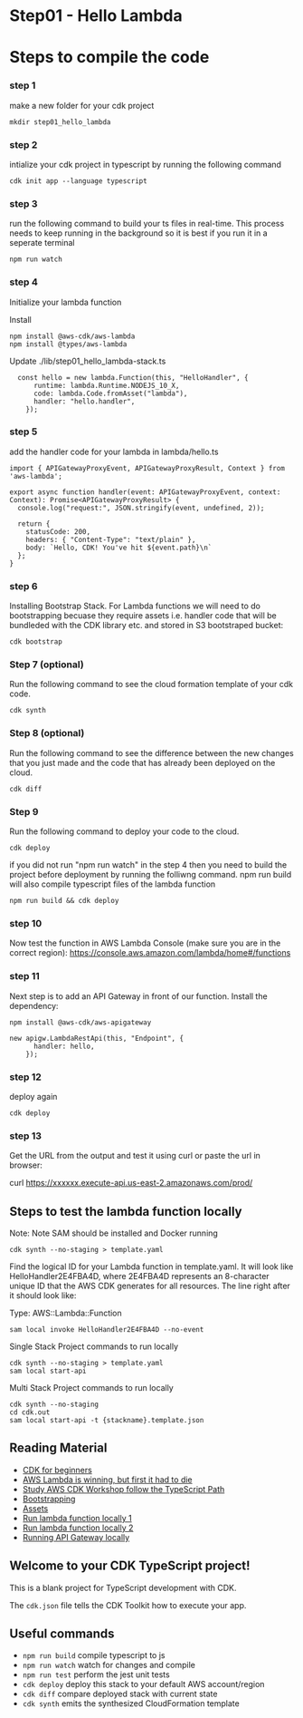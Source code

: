 # Step01 - Hello Lambda

# Steps to compile the code

### step 1

make a new folder for your cdk project

```
mkdir step01_hello_lambda
```

### step 2

intialize your cdk project in typescript by running the following command

```
cdk init app --language typescript
```

### step 3

run the following command to build your ts files in real-time. This process needs to keep running in the background so it is best if you run it in a seperate terminal

```
npm run watch
```

### step 4

Initialize your lambda function

Install

```
npm install @aws-cdk/aws-lambda
npm install @types/aws-lambda
```

Update ./lib/step01_hello_lambda-stack.ts

```
  const hello = new lambda.Function(this, "HelloHandler", {
      runtime: lambda.Runtime.NODEJS_10_X,
      code: lambda.Code.fromAsset("lambda"),
      handler: "hello.handler",
    });

```

### step 5

add the handler code for your lambda in lambda/hello.ts

```
import { APIGatewayProxyEvent, APIGatewayProxyResult, Context } from 'aws-lambda';

export async function handler(event: APIGatewayProxyEvent, context: Context): Promise<APIGatewayProxyResult> {
  console.log("request:", JSON.stringify(event, undefined, 2));

  return {
    statusCode: 200,
    headers: { "Content-Type": "text/plain" },
    body: `Hello, CDK! You've hit ${event.path}\n`
  };
}
```

### step 6

Installing Bootstrap Stack.
For Lambda functions we will need to do bootstrapping becuase they require assets i.e. handler code that will be bundleded with the CDK library etc. and stored in S3 bootstraped bucket:

```
cdk bootstrap
```

### Step 7 (optional)

Run the following command to see the cloud formation template of your cdk code.

```
cdk synth
```

### Step 8 (optional)

Run the following command to see the difference between the new changes that you just made and the code that has already been deployed on the cloud.

```
cdk diff
```

### Step 9

Run the following command to deploy your code to the cloud.

```
cdk deploy
```

if you did not run "npm run watch" in the step 4 then you need to build the project before deployment by running the folliwng command. npm run build will also compile typescript files of the lambda function

```
npm run build && cdk deploy
```

### step 10

Now test the function in AWS Lambda Console (make sure you are in the correct region):
https://console.aws.amazon.com/lambda/home#/functions

### step 11

Next step is to add an API Gateway in front of our function. Install the dependency:

```
npm install @aws-cdk/aws-apigateway
```

```
new apigw.LambdaRestApi(this, "Endpoint", {
      handler: hello,
    });
```

### step 12

deploy again

```
cdk deploy
```

### step 13

Get the URL from the output and test it using curl or paste the url in browser:

curl https://xxxxxx.execute-api.us-east-2.amazonaws.com/prod/

## Steps to test the lambda function locally

Note: Note SAM should be installed and Docker running

```
cdk synth --no-staging > template.yaml
```

Find the logical ID for your Lambda function in template.yaml. It will look like HelloHandler2E4FBA4D, where 2E4FBA4D represents an 8-character unique ID that the AWS CDK generates for all resources. The line right after it should look like:

Type: AWS::Lambda::Function

```
sam local invoke HelloHandler2E4FBA4D --no-event
```

Single Stack Project commands to run locally

```
cdk synth --no-staging > template.yaml
sam local start-api
```

Multi Stack Project commands to run locally

```
cdk synth --no-staging
cd cdk.out
sam local start-api -t {stackname}.template.json
```

## Reading Material

- [CDK for beginners](https://levelup.gitconnected.com/aws-cdk-for-beginners-e6c05ad91895)
- [AWS Lambda is winning, but first it had to die](https://acloudguru.com/blog/engineering/aws-lambda-is-winning-but-first-it-had-to-die)
- [Study AWS CDK Workshop follow the TypeScript Path](https://cdkworkshop.com/)
- [Bootstrapping](https://docs.aws.amazon.com/cdk/latest/guide/bootstrapping.html)
- [Assets](https://docs.aws.amazon.com/cdk/latest/guide/assets.html)
- [Run lambda function locally 1](https://docs.aws.amazon.com/cdk/latest/guide/sam.html)
- [Run lambda function locally 2](https://tlakomy.com/run-cdk-lambda-function-locally)
- [Running API Gateway locally](https://docs.aws.amazon.com/serverless-application-model/latest/developerguide/serverless-sam-cli-using-start-api.html)

## Welcome to your CDK TypeScript project!

This is a blank project for TypeScript development with CDK.

The `cdk.json` file tells the CDK Toolkit how to execute your app.

## Useful commands

- `npm run build` compile typescript to js
- `npm run watch` watch for changes and compile
- `npm run test` perform the jest unit tests
- `cdk deploy` deploy this stack to your default AWS account/region
- `cdk diff` compare deployed stack with current state
- `cdk synth` emits the synthesized CloudFormation template
